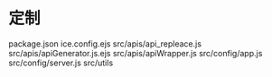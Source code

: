 # 定制
package.json
ice.config.ejs
src/apis/api_repleace.js
src/apis/apiGenerator.js.ejs
src/apis/apiWrapper.js
src/config/app.js
src/config/server.js
src/utils
